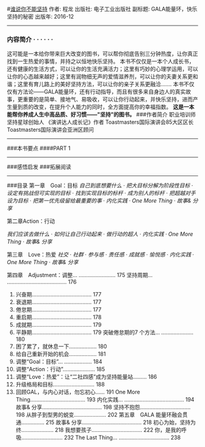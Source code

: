#[谁说你不能坚持](https://book.douban.com/subject/26921103/)
作者:  程龙
出版社: 电子工业出版社
副标题: GALA能量环，快乐坚持的秘密
出版年: 2016-12
***
### 内容简介  · · · · · ·
这可能是一本给你带来巨大改变的图书，可以帮你彻底告别三分钟热度，让你真正找到一生热爱的事情，并持之以恒地快乐坚持。
本书不仅仅是一本个人成长书，还有健康的生活方式，可以让你的生活充满活力；这里有巧妙的心理学运用，可以让你的心态越来越好；这里有润物细无声的爱情滋养剂，可以让你的夫妻关系更和谐；这里有育儿路上的美好坚持方法，可以让你的亲子关系更融洽…….
本书不仅仅有方法论——GALA能量环，还有行动指导，而且有很多来自身边人的真实故事，更重要的是简单、接地气、易吸收，可以让你行动起来，并快乐坚持，进而产生量到质的改变，在提升个人能力的同时，全方面提高你的幸福指数。
**这是一本能帮你养成人生中高品质、好习惯——"坚持”的图书。**
###作者简介 
职业培训师
坚持星球创始人
《演讲达人成长记》作者
Toastmasters国际演讲会85大区区长
Toastmasters国际演讲会亚洲区顾问
***
###本书要点
####PART 1 
***
###感悟启发
###拓展阅读
***
###目录
第一章　Goal：目标
*自己到底想要什么 · 把大目标分解为阶段性目标 · 设定有挑战但可实现的目标 · 找到实现目标的标杆 · 成为别人的标杆 · 把超越对手设为目标 · 把第一优先级留给最重要的事 · 内化实践 · One More Thing · 故事& 分享*

第二章Action：行动

*我们应该去做什么 · 如何让自己行动起来 · 做行动的超人 · 内化实践 · One More Thing · 故事& 分享*

第三章　Love：热爱
*社交 · 社群 · 参与感 · 责任感 · 成就感 · 愉悦感 · 内化实践 · One More Thing · 故事& 分享*

第四章　Adjustment：调整… …………………… 175
坚持周期… ………………………………… 176
1. 兴奋期………………………………… 177
2. 衰退期………………………………… 177
3. 倦怠期………………………………… 177
4. 重启期………………………………… 178
5. 成就期………………………………… 179
6. 平静期………………………………… 179
突破倦怠期的7 个方法… ………………… 180
1. 困了累了，就休息一下……………… 180
2. 给自己重新开始的机会……………… 181
3. 调整“Goal：目标”… ……………… 184
4. 调整“Action：行动”………………… 185
5. 调整“Love：热爱”：让“二社四感”成为坚持能量站……… 186
6. 升级格局和目标……………………… 188
7. 回顾GAL，与内心对话，勿忘初心…… 191
One More Thing……………………………… 193
内化实践… ………………………………… 194
故事& 分享………………………………… 198
坚持不抱怨…………………………… 198
从胖子到型男的蜕变………………… 202
第五章　GALA 能量环融会贯通…………… 215
故事& 分享………………………………… 218
初心为始，坚持为终………………… 218
我想要孩子…………………………… 222
你，是我的呼吸……………………… 232
The Last Thing… …………………………… 238